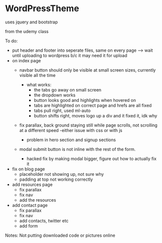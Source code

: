 # WordPressTheme


uses jquery and bootstrap

from the udemy class

To do: 
- put header and footer into seperate files, same on every page --> wait until uploading to wordpress b/c it may need it for upload
- on index page
	- navbar button should only be visible at small screen sizes, currently visible all the time 
		- what works:
			- the tabs go away on small screen
			- the dropdown works
			- button looks good and highlights when hovered on
			- tabs are highlighted on correct page and hrefs are all fixed
			- tabs pull right, used ml-auto
			- button shifts right, moves logo up a div and it fixed it, idk why

			
	- fix parallax, back ground staying still while page scrolls, not scrolling at a different speed
		-either issue with css or with js
		- problem in hero section and signup sections
	- modal submit button is not inline with the rest of the form.  
		- hacked fix by making modal bigger, figure out how to actually fix it
- fix on blog page
	- placeholder not showing up, not sure why
	- padding at top not working correctly
- add resources page
	- fix parallax
	- fix nav
	- add the resources
- add contact page
	- fix parallax 
	- fix nav
	- add contacts, twitter etc
	- add form

Notes:
Not putting downloaded code or pictures online

